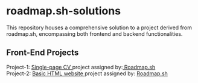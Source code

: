 # roadmap.sh-solutions
This repository houses a comprehensive solution to a project derived from roadmap.sh, encompassing both frontend and backend functionalities.
<h2>Front-End Projects</h2>
<p>
Project-1: <a href="front-End Projects/project-1- Single page CV">Single-page CV    </a> 
      project assigned by:<a href="https://roadmap.sh/projects/single-page-cv">   Roadmap.sh</a> <br>
Project-2: <a href="front-End Projects/project-2- Basic HTML website">  Basic HTML website </a> 
  project assigned by: <a href="https://roadmap.sh/projects/basic-html-website">   Roadmap.sh</a> <br>
</p>
